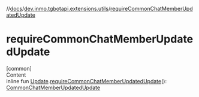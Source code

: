 //[docs](../../index.md)/[dev.inmo.tgbotapi.extensions.utils](index.md)/[requireCommonChatMemberUpdatedUpdate](require-common-chat-member-updated-update.md)



# requireCommonChatMemberUpdatedUpdate  
[common]  
Content  
inline fun [Update](../dev.inmo.tgbotapi.types.update.abstracts/-update/index.md).[requireCommonChatMemberUpdatedUpdate](require-common-chat-member-updated-update.md)(): [CommonChatMemberUpdatedUpdate](../dev.inmo.tgbotapi.types.update/-common-chat-member-updated-update/index.md)  



